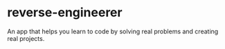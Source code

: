 # reverse-engineerer
An app that helps you learn to code by solving real problems and creating real projects.
